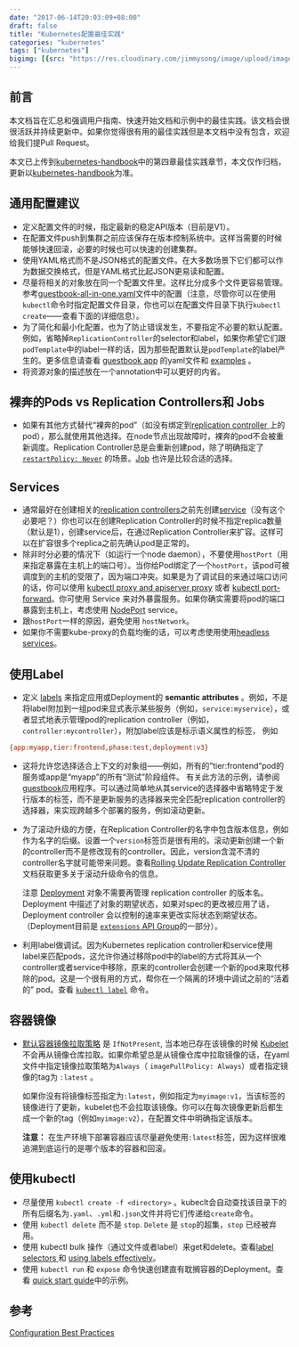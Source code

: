 ```yaml
---
date: "2017-06-14T20:03:09+08:00"
draft: false
title: "Kubernetes配置最佳实践"
categories: "kubernetes"
tags: ["kubernetes"]
bigimg: [{src: "https://res.cloudinary.com/jimmysong/image/upload/images/20170526034.jpg", desc: "青岛 May 26,2017"}]
---
```


## 前言

本文档旨在汇总和强调用户指南、快速开始文档和示例中的最佳实践。该文档会很很活跃并持续更新中。如果你觉得很有用的最佳实践但是本文档中没有包含，欢迎给我们提Pull Request。

本文已上传到[kubernetes-handbook](https://github.com/rootsongjc/kubernetes-handbook)中的第四章最佳实践章节，本文仅作归档，更新以[kubernetes-handbook](https://github.com/rootsongjc/kubernetes-handbook)为准。

## 通用配置建议

- 定义配置文件的时候，指定最新的稳定API版本（目前是V1）。
- 在配置文件push到集群之前应该保存在版本控制系统中。这样当需要的时候能够快速回滚，必要的时候也可以快速的创建集群。
- 使用YAML格式而不是JSON格式的配置文件。在大多数场景下它们都可以作为数据交换格式，但是YAML格式比起JSON更易读和配置。
- 尽量将相关的对象放在同一个配置文件里。这样比分成多个文件更容易管理。参考[guestbook-all-in-one.yaml](https://github.com/kubernetes/kubernetes/tree/master/examples/guestbook/all-in-one/guestbook-all-in-one.yaml)文件中的配置（注意，尽管你可以在使用`kubectl`命令时指定配置文件目录，你也可以在配置文件目录下执行`kubectl create`——查看下面的详细信息）。
- 为了简化和最小化配置，也为了防止错误发生，不要指定不必要的默认配置。例如，省略掉`ReplicationController`的selector和label，如果你希望它们跟`podTemplate`中的label一样的话，因为那些配置默认是`podTemplate`的label产生的。更多信息请查看 [guestbook app](https://github.com/kubernetes/kubernetes/tree/master/examples/guestbook/) 的yaml文件和 [examples](https://github.com/kubernetes/kubernetes/tree/master/examples/guestbook/frontend-deployment.yaml) 。
- 将资源对象的描述放在一个annotation中可以更好的内省。

## 裸奔的Pods vs Replication Controllers和 Jobs

- 如果有其他方式替代“裸奔的pod”（如没有绑定到[replication controller ](https://kubernetes.io/docs/user-guide/replication-controller)上的pod），那么就使用其他选择。在node节点出现故障时，裸奔的pod不会被重新调度。Replication Controller总是会重新创建pod，除了明确指定了[`restartPolicy: Never`](https://kubernetes.io/docs/concepts/workloads/pods/pod-lifecycle/#restart-policy) 的场景。[Job](https://kubernetes.io/docs/concepts/jobs/run-to-completion-finite-workloads/) 也许是比较合适的选择。

## Services

- 通常最好在创建相关的[replication controllers](https://kubernetes.io/docs/concepts/workloads/controllers/replicationcontroller/)之前先创建[service](https://kubernetes.io/docs/concepts/services-networking/service/)（没有这个必要吧？）你也可以在创建Replication Controller的时候不指定replica数量（默认是1），创建service后，在通过Replication Controller来扩容。这样可以在扩容很多个replica之前先确认pod是正常的。
- 除非时分必要的情况下（如运行一个node daemon），不要使用`hostPort`（用来指定暴露在主机上的端口号）。当你给Pod绑定了一个`hostPort`，该pod可被调度到的主机的受限了，因为端口冲突。如果是为了调试目的来通过端口访问的话，你可以使用 [kubectl proxy and apiserver proxy](https://kubernetes.io/docs/tasks/access-kubernetes-api/http-proxy-access-api/) 或者 [kubectl port-forward](https://kubernetes.io/docs/tasks/access-application-cluster/port-forward-access-application-cluster/)。你可使用 Service 来对外暴露服务。如果你确实需要将pod的端口暴露到主机上，考虑使用 [NodePort](https://kubernetes.io/docs/user-guide/services/#type-nodeport) service。
- 跟`hostPort`一样的原因，避免使用 `hostNetwork`。
- 如果你不需要kube-proxy的负载均衡的话，可以考虑使用使用[headless services](https://kubernetes.io/docs/user-guide/services/#headless-services)。

## 使用Label

- 定义 [labels](https://kubernetes.io/docs/user-guide/labels/) 来指定应用或Deployment的 **semantic attributes** 。例如，不是将label附加到一组pod来显式表示某些服务（例如，`service:myservice`），或者显式地表示管理pod的replication controller（例如，`controller:mycontroller`），附加label应该是标示语义属性的标签， 例如

```ini
{app:myapp,tier:frontend,phase:test,deployment:v3}
```

- 这将允许您选择适合上下文的对象组——例如，所有的”tier:frontend“pod的服务或app是“myapp”的所有“测试”阶段组件。 有关此方法的示例，请参阅[guestbook](https://github.com/kubernetes/kubernetes/tree/master/examples/guestbook/)应用程序。可以通过简单地从其service的选择器中省略特定于发行版本的标签，而不是更新服务的选择器来完全匹配replication controller的选择器，来实现跨越多个部署的服务，例如滚动更新。


- 为了滚动升级的方便，在Replication Controller的名字中包含版本信息，例如作为名字的后缀。设置一个`version`标签页是很有用的。滚动更新创建一个新的controller而不是修改现有的controller。因此，version含混不清的controller名字就可能带来问题。查看[Rolling Update Replication Controller](https://kubernetes.io/docs/tasks/run-application/rolling-update-replication-controller/)文档获取更多关于滚动升级命令的信息。

  注意 [Deployment](https://kubernetes.io/docs/concepts/workloads/controllers/deployment/) 对象不需要再管理 replication controller 的版本名。Deployment 中描述了对象的期望状态，如果对spec的更改被应用了话，Deployment controller 会以控制的速率来更改实际状态到期望状态。（Deployment目前是 [`extensions` API Group](https://kubernetes.io/docs/concepts/overview/kubernetes-api/#api-groups)的一部分）。

- 利用label做调试。因为Kubernetes replication controller和service使用label来匹配pods，这允许你通过移除pod中的label的方式将其从一个controller或者service中移除，原来的controller会创建一个新的pod来取代移除的pod。这是一个很有用的方式，帮你在一个隔离的环境中调试之前的“活着的” pod。查看 [`kubectl label`](https://kubernetes.io/docs/concepts/overview/working-with-objects/labels/) 命令。

## 容器镜像

- [默认容器镜像拉取策略](https://kubernetes.io/docs/concepts/containers/images/) 是 `IfNotPresent`, 当本地已存在该镜像的时候 [Kubelet](https://kubernetes.io/docs/admin/kubelet/) 不会再从镜像仓库拉取。如果你希望总是从镜像仓库中拉取镜像的话，在yaml文件中指定镜像拉取策略为`Always`（ `imagePullPolicy: Always`）或者指定镜像的tag为 `:latest` 。

  如果你没有将镜像标签指定为`:latest`，例如指定为`myimage:v1`，当该标签的镜像进行了更新，kubelet也不会拉取该镜像。你可以在每次镜像更新后都生成一个新的tag（例如`myimage:v2`），在配置文件中明确指定该版本。

  **注意：** 在生产环境下部署容器应该尽量避免使用`:latest`标签，因为这样很难追溯到底运行的是哪个版本的容器和回滚。

## 使用kubectl

- 尽量使用 `kubectl create -f <directory>`  。kubeclt会自动查找该目录下的所有后缀名为`.yaml`、`.yml`和`.json`文件并将它们传递给`create`命令。
- 使用 `kubectl delete` 而不是 `stop`. `Delete` 是 `stop`的超集，`stop` 已经被弃用。
- 使用 kubectl bulk 操作（通过文件或者label）来get和delete。查看[label selectors ](https://kubernetes.io/docs/user-guide/labels/#label-selectors)和 [using labels effectively](https://kubernetes.io/docs/concepts/cluster-administration/manage-deployment/#using-labels-effectively)。
- 使用 `kubectl run` 和 `expose` 命令快速创建直有耽搁容器的Deployment。查看 [quick start guide](https://kubernetes.io/docs/user-guide/quick-start/)中的示例。

## 参考

[Configuration Best Practices](https://kubernetes.io/docs/concepts/configuration/overview/)
